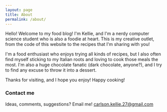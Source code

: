 ```yaml
---
layout: page
title: About
permalink: /about/
---
```


Hello! Welcome to my food blog! I'm Kellie, and I'm a nerdy computer science student who is also a foodie at heart. This is my creative outlet, from the code of this website to the recipes that I'm sharing with you! 

I'm a food enthusiast who enjoys trying all kinds of recipes, but I also often find myself sticking to my Italian roots and loving to cook those meals the most. I'm also a huge chocolate fanatic (dark chocolate, anyone?), and I try to find any excuse to throw it into a dessert. 

Thanks for visiting, and I hope you enjoy! Happy cooking!

### Contact me

Ideas, comments, suggestions? Email me!
[carlson.kellie.27@gmail.com](mailto:carlson.kellie.27@gmail.com)
